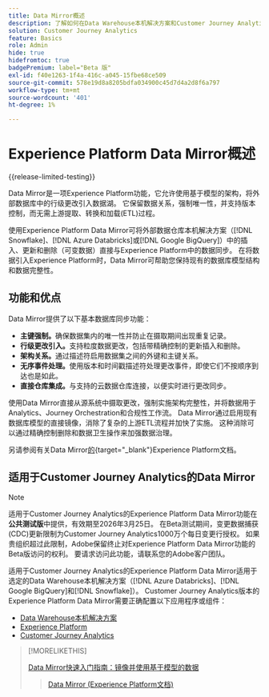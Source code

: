```yaml
---
title: Data Mirror概述
description: 了解如何在Data Warehouse本机解决方案和Customer Journey Analytics之间同步数据
solution: Customer Journey Analytics
feature: Basics
role: Admin
hide: true
hidefromtoc: true
badgePremium: label="Beta 版"
exl-id: f40e1263-1f4a-416c-a045-15fbe68ce509
source-git-commit: 578e19d8a8205bdfa034900c45d7d4a2d8f6a797
workflow-type: tm+mt
source-wordcount: '401'
ht-degree: 1%

---
```


# Experience Platform Data Mirror概述

{{release-limited-testing}}

Data Mirror是一项Experience Platform功能，它允许使用基于模型的架构，将外部数据库中的行级更改引入数据湖。 它保留数据关系，强制唯一性，并支持版本控制，而无需上游提取、转换和加载(ETL)过程。

使用Experience Platform Data Mirror可将外部数据仓库本机解决方案（[!DNL Snowflake]、[!DNL Azure Databricks]或[!DNL Google BigQuery]）中的插入、更新和删除（可变数据）直接与Experience Platform中的数据同步。 在将数据引入Experience Platform时，Data Mirror可帮助您保持现有的数据库模型结构和数据完整性。

## 功能和优点

Data Mirror提供了以下基本数据库同步功能：

* **主键强制。**&#x200B;确保数据集内的唯一性并防止在摄取期间出现重复记录。
* **行级更改引入。**&#x200B;支持粒度数据更改，包括带精确控制的更新插入和删除。
* **架构关系。**&#x200B;通过描述符启用数据集之间的外键和主键关系。
* **无序事件处理。**&#x200B;使用版本和时间戳描述符处理更改事件，即使它们不按顺序到达也是如此。
* **直接仓库集成。**&#x200B;与支持的云数据仓库连接，以便实时进行更改同步。

使用Data Mirror直接从源系统中摄取更改，强制实施架构完整性，并将数据用于Analytics、Journey Orchestration和合规性工作流。 Data Mirror通过启用现有数据库模型的直接镜像，消除了复杂的上游ETL流程并加快了实施。 这种消除可以通过精确控制删除和数据卫生操作来加强数据治理。

另请参阅有关Data Mirror[的](https://experienceleague.adobe.com/en/docs/experience-platform/xdm/data-mirror/overview){target="_blank"}Experience Platform文档。

## 适用于Customer Journey Analytics的Data Mirror

>[!NOTE]
>
>适用于Customer Journey Analytics的Experience Platform Data Mirror功能在&#x200B;**公共测试版**&#x200B;中提供，有效期至2026年3月25日。 在Beta测试期间，变更数据捕获(CDC)更新限制为Customer Journey Analytics1000万个每日变更行授权。 如果贵组织超过此限制，Adobe保留终止对Experience Platform Data Mirror功能的Beta版访问的权利。 要请求访问此功能，请联系您的Adobe客户团队。
>

适用于Customer Journey Analytics的Experience Platform Data Mirror适用于选定的Data Warehouse本机解决方案（[!DNL Azure Databricks]、[!DNL Google BigQuery]和[!DNL Snowflake]）。 Customer Journey Analytics版本的Experience Platform Data Mirror需要正确配置以下应用程序或组件：

* [Data Warehouse本机解决方案](datawarehouse.md)
* [Experience Platform](aep.md)
* [Customer Journey Analytics](cja.md)

>[!MORELIKETHIS]
>
>[Data Mirror快速入门指南：镜像并使用基于模型的数据](model-based.md)
>>[Data Mirror (Experience Platform文档)](https://experienceleague.adobe.com/en/docs/experience-platform/xdm/data-mirror/overview)
>
